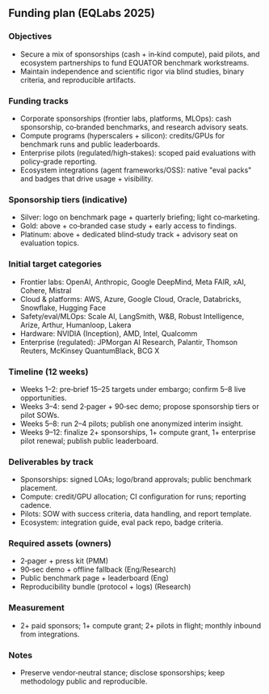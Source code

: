## Funding plan (EQLabs 2025)

### Objectives
- Secure a mix of sponsorships (cash + in‑kind compute), paid pilots, and ecosystem partnerships to fund EQUATOR benchmark workstreams.
- Maintain independence and scientific rigor via blind studies, binary criteria, and reproducible artifacts.

### Funding tracks
- Corporate sponsorships (frontier labs, platforms, MLOps): cash sponsorship, co‑branded benchmarks, and research advisory seats.
- Compute programs (hyperscalers + silicon): credits/GPUs for benchmark runs and public leaderboards.
- Enterprise pilots (regulated/high‑stakes): scoped paid evaluations with policy‑grade reporting.
- Ecosystem integrations (agent frameworks/OSS): native "eval packs" and badges that drive usage + visibility.

### Sponsorship tiers (indicative)
- Silver: logo on benchmark page + quarterly briefing; light co‑marketing.
- Gold: above + co‑branded case study + early access to findings.
- Platinum: above + dedicated blind‑study track + advisory seat on evaluation topics.

### Initial target categories
- Frontier labs: OpenAI, Anthropic, Google DeepMind, Meta FAIR, xAI, Cohere, Mistral
- Cloud & platforms: AWS, Azure, Google Cloud, Oracle, Databricks, Snowflake, Hugging Face
- Safety/eval/MLOps: Scale AI, LangSmith, W&B, Robust Intelligence, Arize, Arthur, Humanloop, Lakera
- Hardware: NVIDIA (Inception), AMD, Intel, Qualcomm
- Enterprise (regulated): JPMorgan AI Research, Palantir, Thomson Reuters, McKinsey QuantumBlack, BCG X

### Timeline (12 weeks)
- Weeks 1–2: pre‑brief 15–25 targets under embargo; confirm 5–8 live opportunities.
- Weeks 3–4: send 2‑pager + 90‑sec demo; propose sponsorship tiers or pilot SOWs.
- Weeks 5–8: run 2–4 pilots; publish one anonymized interim insight.
- Weeks 9–12: finalize 2+ sponsorships, 1+ compute grant, 1+ enterprise pilot renewal; publish public leaderboard.

### Deliverables by track
- Sponsorships: signed LOAs; logo/brand approvals; public benchmark placement.
- Compute: credit/GPU allocation; CI configuration for runs; reporting cadence.
- Pilots: SOW with success criteria, data handling, and report template.
- Ecosystem: integration guide, eval pack repo, badge criteria.

### Required assets (owners)
- 2‑pager + press kit (PMM)
- 90‑sec demo + offline fallback (Eng/Research)
- Public benchmark page + leaderboard (Eng)
- Reproducibility bundle (protocol + logs) (Research)

### Measurement
- 2+ paid sponsors; 1+ compute grant; 2+ pilots in flight; monthly inbound from integrations.

### Notes
- Preserve vendor‑neutral stance; disclose sponsorships; keep methodology public and reproducible.



